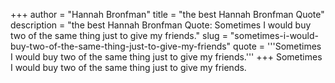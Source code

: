 +++
author = "Hannah Bronfman"
title = "the best Hannah Bronfman Quote"
description = "the best Hannah Bronfman Quote: Sometimes I would buy two of the same thing just to give my friends."
slug = "sometimes-i-would-buy-two-of-the-same-thing-just-to-give-my-friends"
quote = '''Sometimes I would buy two of the same thing just to give my friends.'''
+++
Sometimes I would buy two of the same thing just to give my friends.
